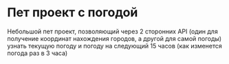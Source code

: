 # Пет проект с погодой
Небольшой пет проект, позволяющий через 2 сторонних API (один для получение координат нахождения городов, а другой для самой погоды) узнать текущую погоду и погоду на следующий 15 часов (как изменется погода раз в 3 часа)
